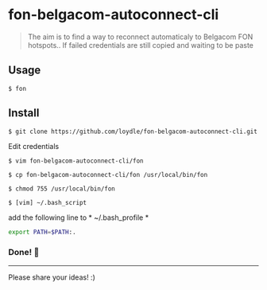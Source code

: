 
# fon-belgacom-autoconnect-cli
 >  The aim is to find a way to reconnect automaticaly to Belgacom FON hotspots..
 >  If failed credentials are still copied and waiting to be paste

## Usage
 `$ fon`  


## Install 

`$ git clone https://github.com/loydle/fon-belgacom-autoconnect-cli.git`

Edit credentials

`$ vim fon-belgacom-autoconnect-cli/fon`

`$ cp fon-belgacom-autoconnect-cli/fon /usr/local/bin/fon `

`$ chmod 755 /usr/local/bin/fon`

`$ [vim] ~/.bash_script`

add the following line to * ~/.bash_profile *

```bash
export PATH=$PATH:.

```
 
 ### Done! :beers:
 ------------

Please share your ideas! :)

